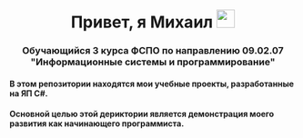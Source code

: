<h1 align="center">Привет, я Михаил 
  <img src="https://github.com/blackcater/blackcater/raw/main/images/Hi.gif" height="32"/>
</h1>
<h3 align="center">Обучающийся 3 курса ФСПО по направлению 09.02.07 "Информационные системы и программирование"</h3>
<h4>В этом репозитории находятся мои учебные проекты, разработанные на ЯП C#.</h4>
<h4>Основной целью этой дериктории является демонстрация моего развития как начинающего программиста.</h4>
